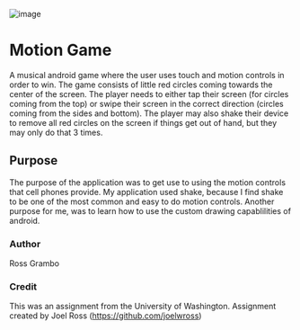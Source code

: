 ![image](http://imgur.com/a/ri3Dw)

# Motion Game
A musical android game where the user uses touch and motion controls in order to win. The game consists of little red circles coming towards the center of the screen. The player needs to either tap their screen (for circles coming from the top) or swipe their screen in the correct direction (circles coming from the sides and bottom). The player may also shake their device to remove all red circles on the screen if things get out of hand, but they may only do that 3 times.

## Purpose
The purpose of the application was to get use to using the motion controls that cell phones provide. My application used shake, because I find shake to be one of the most common and easy to do motion controls. Another purpose for me, was to learn how to use the custom drawing capablilities of android.

### Author
Ross Grambo

### Credit
This was an assignment from the University of Washington.
Assignment created by Joel Ross (https://github.com/joelwross)